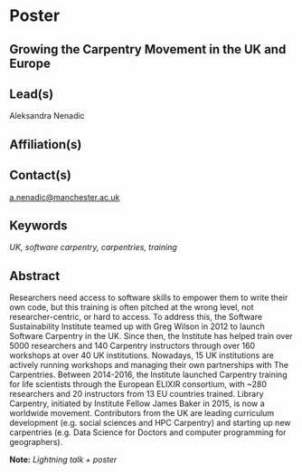 # Poster

## **Growing the Carpentry Movement in the UK and Europe**

## Lead(s)
Aleksandra Nenadic

## Affiliation(s)


## Contact(s)
a.nenadic@manchester.ac.uk

## Keywords
*UK, software carpentry, carpentries, training*

## Abstract
Researchers need access to software skills to empower them to write their own code, but this training is often pitched at the wrong level, not researcher-centric, or hard to access. To address this, the Software Sustainability Institute teamed up with Greg Wilson in 2012 to launch Software Carpentry in the UK. Since then, the Institute has helped train over 5000 researchers and 140 Carpentry instructors through over 160 workshops at over 40 UK institutions. Nowadays, 15 UK institutions are actively running workshops and managing their own partnerships with The Carpentries. Between 2014-2016, the Institute launched Carpentry training for life scientists through the European ELIXIR consortium, with ~280 researchers and 20 instructors from 13 EU countries trained. Library Carpentry, initiated by Institute Fellow James Baker in 2015, is now a worldwide movement. Contributors from the UK are leading curriculum development (e.g. social sciences and HPC Carpentry) and starting up new carpentries (e.g. Data Science for Doctors and computer programming for geographers).

**Note:** *Lightning talk + poster*
